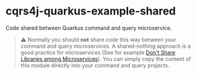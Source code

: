 # cqrs4j-quarkus-example-shared
Code shared between Quarkus command and query microservice.

> :warning: Normally you should **not** share code this way between your command and query microservices. A shared-nothing approach is a good practice for microservices (See for example [Don't Share Libraries among Microservices](https://phauer.com/2016/dont-share-libraries-among-microservices/)). You can simply copy the content of this module directly into your command and query projects.
